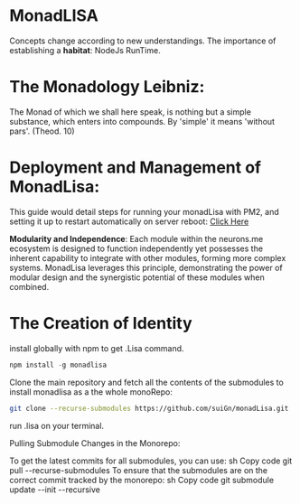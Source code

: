 # MonadLISA
Concepts change according to new understandings.
The importance of establishing a **habitat**: NodeJs RunTime.

# The Monadology Leibniz:
The Monad of which we shall here speak, is nothing but a simple substance, which enters into compounds. By 'simple' it means 'without pars'. (Theod. 10)

# Deployment and Management of MonadLisa:
This guide would detail steps for running your monadLisa with PM2, and setting it up to restart automatically on server reboot: [Click Here](https://www.monadlisa.com/about/docs/deployment-and-management-of-monadlisa-with-pm2)

**Modularity and Independence**: Each module within the neurons.me ecosystem is designed to function independently yet possesses the inherent capability to integrate with other modules, forming more complex systems. MonadLisa leverages this principle, demonstrating the power of modular design and the synergistic potential of these modules when combined.

# The Creation of Identity
install globally with npm to get .Lisa command.
```js
npm install -g monadlisa
```

Clone the main repository and fetch all the contents of the submodules to install monadlisa as a the whole monoRepo:
```bash
git clone --recurse-submodules https://github.com/suiGn/monadLisa.git
```

run .lisa on your terminal.

Pulling Submodule Changes in the Monorepo:

To get the latest commits for all submodules, you can use:
sh
Copy code
git pull --recurse-submodules
To ensure that the submodules are on the correct commit tracked by the monorepo:
sh
Copy code
git submodule update --init --recursive

